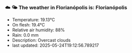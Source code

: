 ### ☁️ 🌤️  The weather in Florianópolis is: Florianópolis

- Temperature: 19.13°C
- On flesh: 19.4°C
- Relative air humidity: 88%
- Rain: 0.0 mm
- Description: Overcast clouds
- last updated: 2025-05-24T19:12:56.789217

